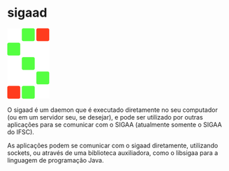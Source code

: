 # sigaad

![Logotipo sigaad](./sigaad.png)

O sigaad é um daemon que é executado diretamente no seu computador (ou em um servidor seu, se desejar), e pode ser
utilizado por outras aplicações para se comunicar com o SIGAA (atualmente somente o SIGAA do IFSC).

As aplicações podem se comunicar com o sigaad diretamente, utilizando sockets, ou através de uma biblioteca auxiliadora,
como o libsigaa para a linguagem de programação Java.